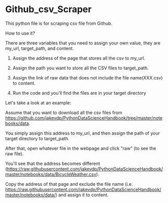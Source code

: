 # Github_csv_Scraper
This python file is for scraping csv file from Github.

How to use it?

There are three variables that you need to assign your own value, they are 
my_url, target_path, and content.


1. Assign the address of the page that stores all the csv to my_url.

2. Assign the path you want to store all the CSV files to target_path.

3. Assign the link of raw data that does not include the file name(XXX.csv) to content.

4. Run the code and you'll find the files are in your target directory

Let's take a look at an example:

Assume that you want to download all the csv files from https://github.com/jakevdp/PythonDataScienceHandbook/tree/master/notebooks/data.

You simply assign this address to my_url, and then assign the path of your target directory to target_path.

After that, open whatever file in the webpage and click "raw" (to see the raw file).

You'll see that the address becomes different
(https://raw.githubusercontent.com/jakevdp/PythonDataScienceHandbook/master/notebooks/data/BicycleWeather.csv).

Copy the address of that page and exclude the file name (i.e. https://raw.githubusercontent.com/jakevdp/PythonDataScienceHandbook/master/notebooks/data/) and assign it to content.
